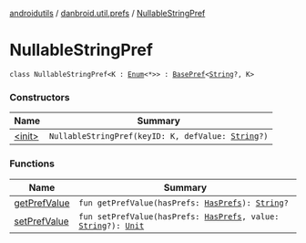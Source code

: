 [androidutils](../../index.md) / [danbroid.util.prefs](../index.md) / [NullableStringPref](./index.md)

# NullableStringPref

`class NullableStringPref<K : `[`Enum`](https://kotlinlang.org/api/latest/jvm/stdlib/kotlin/-enum/index.html)`<*>> : `[`BasePref`](../-base-pref/index.md)`<`[`String`](https://kotlinlang.org/api/latest/jvm/stdlib/kotlin/-string/index.html)`?, K>`

### Constructors

| Name | Summary |
|---|---|
| [&lt;init&gt;](-init-.md) | `NullableStringPref(keyID: K, defValue: `[`String`](https://kotlinlang.org/api/latest/jvm/stdlib/kotlin/-string/index.html)`?)` |

### Functions

| Name | Summary |
|---|---|
| [getPrefValue](get-pref-value.md) | `fun getPrefValue(hasPrefs: `[`HasPrefs`](../-has-prefs/index.md)`): `[`String`](https://kotlinlang.org/api/latest/jvm/stdlib/kotlin/-string/index.html)`?` |
| [setPrefValue](set-pref-value.md) | `fun setPrefValue(hasPrefs: `[`HasPrefs`](../-has-prefs/index.md)`, value: `[`String`](https://kotlinlang.org/api/latest/jvm/stdlib/kotlin/-string/index.html)`?): `[`Unit`](https://kotlinlang.org/api/latest/jvm/stdlib/kotlin/-unit/index.html) |
